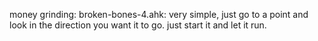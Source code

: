 money grinding:
broken-bones-4.ahk: very simple, just go to a point and look in the direction you want it to go. just start it and let it run.

